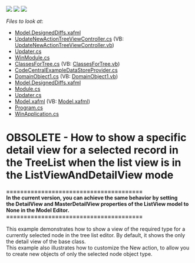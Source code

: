 <!-- default badges list -->
![](https://img.shields.io/endpoint?url=https://codecentral.devexpress.com/api/v1/VersionRange/134076218/21.1.5%2B)
[![](https://img.shields.io/badge/Open_in_DevExpress_Support_Center-FF7200?style=flat-square&logo=DevExpress&logoColor=white)](https://supportcenter.devexpress.com/ticket/details/E455)
[![](https://img.shields.io/badge/📖_How_to_use_DevExpress_Examples-e9f6fc?style=flat-square)](https://docs.devexpress.com/GeneralInformation/403183)
<!-- default badges end -->
<!-- default file list -->
*Files to look at*:

* [Model.DesignedDiffs.xafml](./CS/WinSolution.Module.Win/Model.DesignedDiffs.xafml)
* [UpdateNewActionTreeViewController.cs](./CS/WinSolution.Module.Win/UpdateNewActionTreeViewController.cs) (VB: [UpdateNewActionTreeViewController.vb](./VB/WinSolution.Module.Win/UpdateNewActionTreeViewController.vb))
* [Updater.cs](./CS/WinSolution.Module.Win/Updater.cs)
* [WinModule.cs](./CS/WinSolution.Module.Win/WinModule.cs)
* [ClassesForTree.cs](./CS/WinSolution.Module/ClassesForTree.cs) (VB: [ClassesForTree.vb](./VB/WinSolution.Module/ClassesForTree.vb))
* [CodeCentralExampleDataStoreProvider.cs](./CS/WinSolution.Module/CodeCentralExampleDataStoreProvider.cs)
* [DomainObject1.cs](./CS/WinSolution.Module/DomainObject1.cs) (VB: [DomainObject1.vb](./VB/WinSolution.Module/DomainObject1.vb))
* [Model.DesignedDiffs.xafml](./CS/WinSolution.Module/Model.DesignedDiffs.xafml)
* [Module.cs](./CS/WinSolution.Module/Module.cs)
* [Updater.cs](./CS/WinSolution.Module/Updater.cs)
* [Model.xafml](./CS/WinSolution.Win/Model.xafml) (VB: [Model.xafml](./VB/WinSolution.Win/Model.xafml))
* [Program.cs](./CS/WinSolution.Win/Program.cs)
* [WinApplication.cs](./CS/WinSolution.Win/WinApplication.cs)
<!-- default file list end -->
# OBSOLETE - How to show a specific detail view for a selected record in the TreeList when the list view is in the ListViewAndDetailView mode


<p><strong>=======================================</strong><br><strong>In the current version, you can achieve the same behavior by setting the DetailView and MasterDetailView properties of the ListView model to None in the Model Editor.</strong><br><strong>=======================================</strong><br><br>This example demonstrates how to show a view of the required type for a currently selected node in the tree list editor. By default, it shows the only the detail view of the base class.<br> This example also illustrates how to customize the New action, to allow you to create new objects of only the selected node object type.</p>

<br/>


